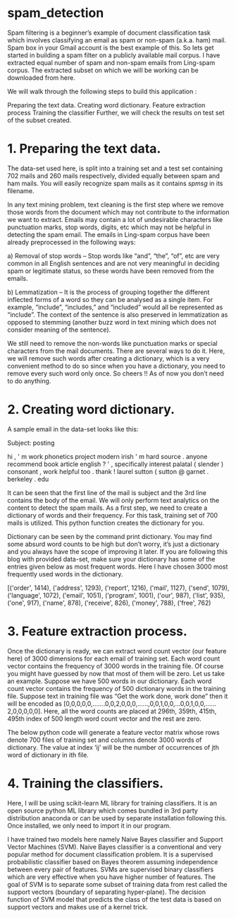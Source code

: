 # spam_detection

Spam filtering is a beginner’s example of document classification task which involves classifying an email as spam or non-spam (a.k.a. ham) mail. Spam box in your Gmail account is the best example of this. So lets get started in building a spam filter on a publicly available mail corpus. I have extracted equal number of spam and non-spam emails from Ling-spam corpus. The extracted subset on which we will be working can be downloaded from here.

We will walk through the following steps to build this application :

Preparing the text data.
Creating word dictionary.
Feature extraction process
Training the classifier
Further, we will check the results on test set of the subset created.

# 1. Preparing the text data.
 
The data-set used here, is split into a training set and a test set containing 702 mails and 260 mails respectively, divided equally between spam and ham mails. You will easily recognize spam mails as it contains *spmsg* in its filename.

In any text mining problem, text cleaning is the first step where we remove those words from the document which may not contribute to the information we want to extract. Emails may contain a lot of undesirable characters like punctuation marks, stop words, digits, etc which may not be helpful in detecting the spam email. The emails in Ling-spam corpus have been already preprocessed in the following ways:

a) Removal of stop words – Stop words like “and”, “the”, “of”, etc are very common in all English sentences and are not very meaningful in deciding spam or legitimate status, so these words have been removed from the emails.

b) Lemmatization – It is the process of grouping together the different inflected forms of a word so they can be analysed as a single item. For example, “include”, “includes,” and “included” would all be represented as “include”. The context of the sentence is also preserved in lemmatization as opposed to stemming (another buzz word in text mining which does not consider meaning of the sentence).

We still need to remove the non-words like punctuation marks or special characters from the mail documents. There are several ways to do it. Here, we will remove such words after creating a dictionary, which is a very convenient method to do so since when you have a dictionary, you need to remove every such word only once. So cheers !! As of now you don’t need to do anything.

# 2. Creating word dictionary.
 
A sample email in the data-set looks like this:

Subject: posting

hi , ' m work phonetics project modern irish ' m hard source . anyone recommend book article english ? ' , specifically interest palatal ( slender ) consonant , work helpful too . thank ! laurel sutton ( sutton @ garnet . berkeley . edu


It can be seen that the first line of the mail is subject and the 3rd line contains the body of the email. We will only perform text analytics on the content to detect the spam mails. As a first step, we need to create a dictionary of words and their frequency. For this task, training set of 700 mails is utilized. This python function creates the dictionary for you.


Dictionary can be seen by the command print dictionary. You may find some absurd word counts to be high but don’t worry, it’s just a dictionary and you always have the scope of  improving it later. If you are following this blog with provided data-set, make sure your dictionary has some of the entries given below as most frequent words. Here I have chosen 3000 most frequently used words in the dictionary.

[('order', 1414), ('address', 1293), ('report', 1216), ('mail', 1127), ('send', 1079), ('language', 1072), ('email', 1051), ('program', 1001), ('our', 987), ('list', 935), ('one', 917), ('name', 878), ('receive', 826), ('money', 788), ('free', 762)


# 3. Feature extraction process.
 
Once the dictionary is ready, we can extract word count vector (our feature here) of 3000 dimensions for each email of training set. Each word count vector contains the frequency of 3000 words in the training file. Of course you might have guessed by now that most of them will be zero. Let us take an example. Suppose we have 500 words in our dictionary. Each word count vector contains the frequency of 500 dictionary words in the training file. Suppose text in training file was “Get the work done, work done” then it will be encoded as [0,0,0,0,0,…….0,0,2,0,0,0,……,0,0,1,0,0,…0,0,1,0,0,……2,0,0,0,0,0]. Here, all the word counts are placed at 296th, 359th, 415th, 495th index of 500 length word count vector and the rest are zero.

The below python code will generate a feature vector matrix whose rows denote 700 files of training set and columns denote 3000 words of dictionary. The value at index ‘ij’ will be the number of occurrences of jth word of dictionary in ith file.


# 4. Training the classifiers.
 
Here, I will be using scikit-learn ML library for training classifiers. It is an open source python ML library which comes bundled in 3rd party distribution anaconda or can be used by separate installation following this. Once installed, we only need to import it in our program.

I have trained two models here namely Naive Bayes classifier and Support Vector Machines (SVM). Naive Bayes classifier is a conventional and very popular method for document classification problem. It is a supervised probabilistic classifier based on Bayes theorem assuming independence between every pair of features. SVMs are supervised binary classifiers which are very effective when you have higher number of features. The goal of SVM is to separate some subset of training data from rest called the support vectors (boundary of separating hyper-plane). The decision function of SVM model that predicts the class of the test data is based on support vectors and makes use of a kernel trick.

